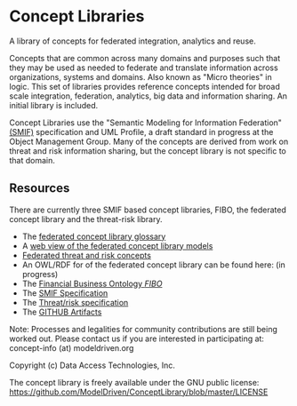 # Concept Libraries
A library of concepts for federated integration, analytics and reuse.

Concepts that are common across many domains and purposes such that they may be used as needed to federate and translate  information across organizations, systems and domains. Also known as "Micro theories" in logic. This set of libraries provides reference concepts intended for broad scale integration, federation, analytics, big data and information sharing. An initial library is included.

Concept Libraries use the "Semantic Modeling for Information Federation" [(SMIF)](https://github.com/ModelDriven/SIMF/) specification and UML Profile, a draft standard in progress at the Object Management Group.
Many of the concepts are derived from work on threat and risk information sharing, but the concept library is not specific to that domain.

Resources
---------
There are currently three SMIF based concept libraries, FIBO, the federated concept library and the threat-risk library.

* The [federated concept library glossary](http://models.modeldriven.org/concepts/ConceptLibraryGlossary.html)
* A [web view of the federated concept library models](http://models.modeldriven.org/concepts/ConceptLibrary.html)
* [Federated threat and risk concepts](https://github.com/ModelDriven/ConceptLibraries/tree/master/Libraries/ThreatRiskLibrary)
* An OWL/RDF for of the federated concept library can be found here: (in progress)
* The [Financial Business Ontology *FIBO*](https://spec.edmcouncil.org/fibo/)
* The [SMIF Specification](https://github.com/ModelDriven/SIMF/)
* The [Threat/risk specification](https://github.com/ModelDriven/ThreatRisk/)
* The [GITHUB Artifacts](https://github.com/ModelDriven/ConceptLibraries)

Note: Processes and legalities for community contributions are still being worked out. Please contact us if you are interested in participating at: concept-info (at) modeldriven.org

Copyright (c) Data Access Technologies, Inc. 

The concept library is freely available under the GNU public license: https://github.com/ModelDriven/ConceptLibrary/blob/master/LICENSE
